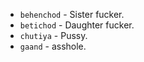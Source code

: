 - `behenchod` - Sister fucker.  
- `betichod` - Daughter fucker.  
- `chutiya` - Pussy.  
- `gaand` - asshole.  

